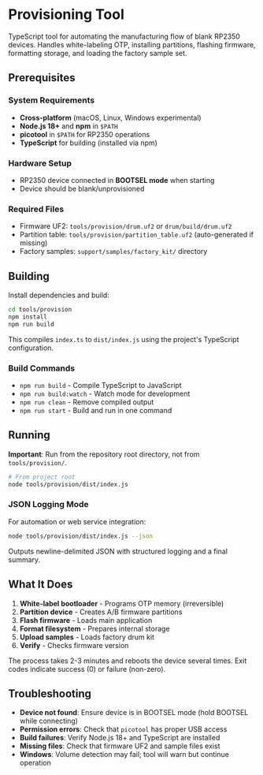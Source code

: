 # Provisioning Tool

TypeScript tool for automating the manufacturing flow of blank RP2350 devices. Handles white-labeling OTP, installing partitions, flashing firmware, formatting storage, and loading the factory sample set.

## Prerequisites

### System Requirements
- **Cross-platform** (macOS, Linux, Windows experimental)
- **Node.js 18+** and **npm** in `$PATH`
- **picotool** in `$PATH` for RP2350 operations
- **TypeScript** for building (installed via npm)

### Hardware Setup
- RP2350 device connected in **BOOTSEL mode** when starting
- Device should be blank/unprovisioned

### Required Files
- Firmware UF2: `tools/provision/drum.uf2` or `drum/build/drum.uf2`
- Partition table: `tools/provision/partition_table.uf2` (auto-generated if missing)
- Factory samples: `support/samples/factory_kit/` directory

## Building

Install dependencies and build:

```bash
cd tools/provision
npm install
npm run build
```

This compiles `index.ts` to `dist/index.js` using the project's TypeScript configuration.

### Build Commands
- `npm run build` - Compile TypeScript to JavaScript
- `npm run build:watch` - Watch mode for development
- `npm run clean` - Remove compiled output
- `npm run start` - Build and run in one command

## Running

**Important**: Run from the repository root directory, not from `tools/provision/`.

```bash
# From project root
node tools/provision/dist/index.js
```

### JSON Logging Mode
For automation or web service integration:

```bash
node tools/provision/dist/index.js --json
```

Outputs newline-delimited JSON with structured logging and a final summary.

## What It Does

1. **White-label bootloader** - Programs OTP memory (irreversible)
2. **Partition device** - Creates A/B firmware partitions
3. **Flash firmware** - Loads main application
4. **Format filesystem** - Prepares internal storage
5. **Upload samples** - Loads factory drum kit
6. **Verify** - Checks firmware version

The process takes 2-3 minutes and reboots the device several times. Exit codes indicate success (0) or failure (non-zero).

## Troubleshooting

- **Device not found**: Ensure device is in BOOTSEL mode (hold BOOTSEL while connecting)
- **Permission errors**: Check that `picotool` has proper USB access
- **Build failures**: Verify Node.js 18+ and TypeScript are installed
- **Missing files**: Check that firmware UF2 and sample files exist
- **Windows**: Volume detection may fail; tool will warn but continue operation
